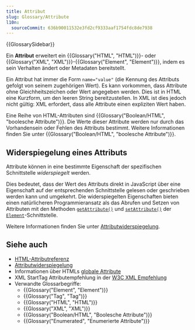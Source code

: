 ```yaml
---
title: Attribut
slug: Glossary/Attribute
l10n:
  sourceCommit: 636b90011532e3fd2cf9333aaf1754fdc8de7938
---
```


{{GlossarySidebar}}

Ein **Attribut** erweitert ein {{Glossary("HTML", "HTML")}}- oder {{Glossary("XML", "XML")}}-{{Glossary("Element", "Element")}}, indem es sein Verhalten ändert oder Metadaten bereitstellt.

Ein Attribut hat immer die Form `name="value"` (die Kennung des Attributs gefolgt von seinem zugehörigen Wert). Es kann vorkommen, dass Attribute ohne Gleichheitszeichen oder Wert angegeben werden. Dies ist in HTML eine Kurzform, um den leeren String bereitzustellen. In XML ist dies jedoch nicht gültig: XML erfordert, dass alle Attribute einen expliziten Wert haben.

Eine Reihe von HTML-Attributen sind {{Glossary("Boolean/HTML", "boolesche Attribute")}}. Die Werte dieser Attribute werden nur durch das Vorhandensein oder Fehlen des Attributs bestimmt. Weitere Informationen finden Sie unter {{Glossary("Boolean/HTML", "boolesche Attribute")}}.

## Widerspiegelung eines Attributs

Attribute können in eine bestimmte Eigenschaft der spezifischen Schnittstelle _widerspiegelt_ werden.

Dies bedeutet, dass der Wert des Attributs direkt in JavaScript über eine Eigenschaft auf der entsprechenden Schnittstelle gelesen oder geschrieben werden kann und umgekehrt. Die widerspiegelten Eigenschaften bieten einen natürlicheren Programmieransatz als das Abrufen und Setzen von Attributen mit den Methoden [`getAttribute()`](/de/docs/Web/API/Element/getAttribute) und [`setAttribute()`](/de/docs/Web/API/Element/setAttribute) der [`Element`](/de/docs/Web/API/Element)-Schnittstelle.

Weitere Informationen finden Sie unter [Attributwiderspiegelung](/de/docs/Web/API/Document_Object_Model/Reflected_attributes).

## Siehe auch

- [HTML-Attributreferenz](/de/docs/Web/HTML/Reference/Attributes)
- [Attributwiderspiegelung](/de/docs/Web/API/Document_Object_Model/Reflected_attributes)
- Informationen über HTMLs [globale Attribute](/de/docs/Web/HTML/Reference/Global_attributes)
- XML StartTag Attributempfehlung in der [W3C XML Empfehlung](https://www.w3.org/TR/xml/#sec-starttags)
- Verwandte Glossarbegriffe:
  - {{Glossary("Element", "Element")}}
  - {{Glossary("Tag", "Tag")}}
  - {{Glossary("HTML", "HTML")}}
  - {{Glossary("XML", "XML")}}
  - {{Glossary("Boolean/HTML", "Boolesche Attribute")}}
  - {{Glossary("Enumerated", "Enumerierte Attribute")}}
